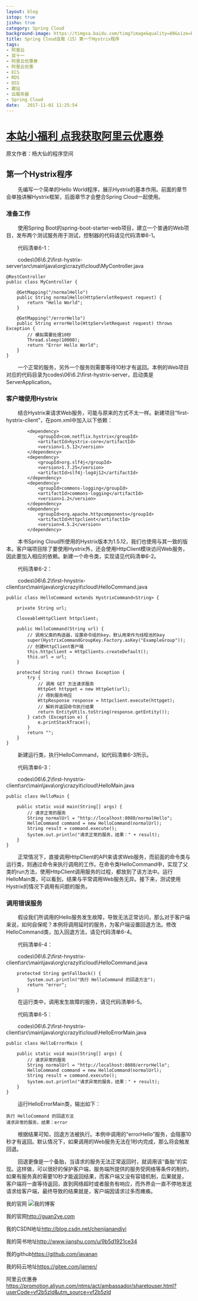 ```yaml
---
layout: blog
istop: true
jishu: true
category: Spring Cloud
background-image: https://timgsa.baidu.com/timg?image&quality=80&size=b9999_10000&sec=1510224935&di=9f3a08de5dadc9c282de3f02a7a003f6&imgtype=jpg&er=1&src=http%3A%2F%2Fs2.51cto.com%2Fwyfs02%2FM02%2F8E%2F8D%2FwKiom1jFACCx2lbgAAEWcb8v6-w59.jpeg-wh_651x-s_2509118232.jpeg
title: Spring Cloud连载（15）第一个Hystrix程序
tags:
- 阿里云
- 双十一
- 阿里云优惠券
- 阿里云优惠
- ECS
- RDS
- OSS
- 建站
- 云服务器
- Spring Cloud
date:   2017-11-01 11:25:54
---
```


# **[本站小福利 点我获取阿里云优惠券](https://promotion.aliyun.com/ntms/act/ambassador/sharetouser.html?userCode=vf2b5zld&utm_source=vf2b5zld)**

原文作者：杨大仙的程序空间


## 第一个Hystrix程序

        先编写一个简单的Hello World程序，展示Hystrix的基本作用。前面的章节会单独讲解Hystrix框架，后面章节才会整合Spring Cloud一起使用。

### 准备工作

        使用Spring Boot的spring-boot-starter-web项目，建立一个普通的Web项目，发布两个测试服务用于测试，控制器的代码请见代码清单6-1。

        代码清单6-1：

        codes\06\6.2\first-hystrix-server\src\main\java\org\crazyit\cloud\MyController.java

```
@RestController
public class MyController {

	@GetMapping("/normalHello")
	public String normalHello(HttpServletRequest request) {
		return "Hello World";
	}

	@GetMapping("/errorHello")
	public String errorHello(HttpServletRequest request) throws Exception {
		// 模拟需要处理10秒
		Thread.sleep(10000);
		return "Error Hello World";
	}
}

```

        一个正常的服务，另外一个服务则需要等待10秒才有返回。本例的Web项目对应的代码目录为codes\06\6.2\first-hystrix-server，启动类是ServerApplication。

### 客户端使用Hystrix

        结合Hystrix来请求Web服务，可能与原来的方式不太一样。新建项目“first-hystrix-client”，在pom.xml中加入以下依赖：

```
		<dependency>
			<groupId>com.netflix.hystrix</groupId>
			<artifactId>hystrix-core</artifactId>
			<version>1.5.12</version>
		</dependency>
		<dependency>
			<groupId>org.slf4j</groupId>
			<version>1.7.25</version>
			<artifactId>slf4j-log4j12</artifactId>
		</dependency>
		<dependency>
			<groupId>commons-logging</groupId>
			<artifactId>commons-logging</artifactId>
			<version>1.2</version>
		</dependency>
		<dependency>
			<groupId>org.apache.httpcomponents</groupId>
			<artifactId>httpclient</artifactId>
			<version>4.5.2</version>
		</dependency>

```

        本书Spring Cloud所使用的Hystrix版本为1.5.12，我们也使用与其一致的版本。客户端项目除了要使用Hystrix外，还会使用HttpClient模块访问Web服务，因此要加入相应的依赖。新建一个命令类，实现请见代码清单6-2。

        代码清单6-2：

        codes\06\6.2\first-hnystrix-client\src\main\java\org\crazyit\cloud\HelloCommand.java

```
public class HelloCommand extends HystrixCommand<String> {

	private String url;

	CloseableHttpClient httpclient;

	public HelloCommand(String url) {
		// 调用父类的构造器，设置命令组的key，默认用来作为线程池的key
		super(HystrixCommandGroupKey.Factory.asKey("ExampleGroup"));
		// 创建HttpClient客户端
		this.httpclient = HttpClients.createDefault();
		this.url = url;
	}

	protected String run() throws Exception {
		try {
			// 调用 GET 方法请求服务
			HttpGet httpget = new HttpGet(url);
			// 得到服务响应
			HttpResponse response = httpclient.execute(httpget);
			// 解析并返回命令执行结果
			return EntityUtils.toString(response.getEntity());
		} catch (Exception e) {
			e.printStackTrace();
		}
		return "";
	}
}

```

        新建运行类，执行HelloCommand，如代码清单6-3所示。

        代码清单6-3：

        codes\06\6.2\first-hnystrix-client\src\main\java\org\crazyit\cloud\HelloMain.java

```
public class HelloMain {

	public static void main(String[] args) {
		// 请求正常的服务
		String normalUrl = "http://localhost:8080/normalHello";
		HelloCommand command = new HelloCommand(normalUrl);
		String result = command.execute();
		System.out.println("请求正常的服务，结果：" + result);
	}
}

```

        正常情况下，直接调用HttpClient的API来请求Web服务，而前面的命令类与运行类，则通过命令来执行调用的工作。在命令类HelloCommand中，实现了父类的run方法，使用HttpClient调用服务的过程，都放到了该方法中。运行HelloMain类，可以看到，结果与平常调用Web服务无异。接下来，测试使用Hystrix的情况下调用有问题的服务。

### 调用错误服务

        假设我们所调用的Hello服务发生故障，导致无法正常访问，那么对于客户端来说，如何自保呢？本例将调用延时的服务，为客户端设置回退方法。修改HelloCommand类，加入回退方法，请见代码清单6-4。

        代码清单6-4：

        codes\06\6.2\first-hnystrix-client\src\main\java\org\crazyit\cloud\HelloCommand.java

```
	protected String getFallback() {
		System.out.println("执行 HelloCommand 的回退方法");
		return "error";
	}

```

        在运行类中，调用发生故障的服务，请见代码清单6-5。

        代码清单6-5：

        codes\06\6.2\first-hnystrix-client\src\main\java\org\crazyit\cloud\HelloErrorMain.java

```
public class HelloErrorMain {

	public static void main(String[] args) {
		// 请求异常的服务
		String normalUrl = "http://localhost:8080/errorHello";
		HelloCommand command = new HelloCommand(normalUrl);
		String result = command.execute();
		System.out.println("请求异常的服务，结果：" + result);
	}
}

```

        运行HelloErrorMain类，输出如下：

```
执行 HelloCommand 的回退方法
请求异常的服务，结果：error

```

        根据结果可知，回退方法被执行。本例中调用的“errorHello”服务，会阻塞10秒才有返回。默认情况下，如果调用的Web服务无法在1秒内完成，那么将会触发回退。

        回退更像是一个备胎，当请求的服务无法正常返回时，就调用该“备胎”的实现。这样做，可以很好的保护客户端，服务端所提供的服务受网络等条件的制约，如果有服务真的需要10秒才能返回结果，而客户端又没有容错机制，后果就是，客户端将一直等待返回，直到网络超时或者服务有响应，而外界会一直不停地发送请求给客户端，最终导致的结果就是，客户端因请求过多而瘫痪。






我的官网
![我的博客](https://github.com/javanan/javanan.github.io/blob/master/style/images/slifelogo.png?raw=true)

我的官网<http://guan2ye.com>

我的CSDN地址<http://blog.csdn.net/chenjianandiyi>

我的简书地址<http://www.jianshu.com/u/9b5d1921ce34>

我的github<https://github.com/javanan>

我的码云地址<https://gitee.com/jamen/>

阿里云优惠券<https://promotion.aliyun.com/ntms/act/ambassador/sharetouser.html?userCode=vf2b5zld&utm_source=vf2b5zld>




